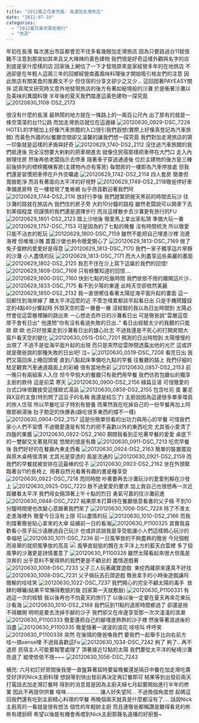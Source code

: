 ```yaml
---
title: "2012夏之花東兜風: 長濱加走灣旅店"
date: "2012-07-19"
categories: 
  - "2012夏花東兜風吃喝行"
  - "旅遊"
---
```


年初在長濱 每次進出市區都會忍不住多看幾眼加走灣旅店 因為只要路過台11就很難不注意到那突如其來且又大辣辣的黃色建物 我們很是好奇這樣外觀與名字的店到底是家什麼樣的店 回家後上網估了一下才發現原來是家經營多年的在地旅店 不過卻是在年輕人這兩三年的回鄉經營南義風味料理後才開始吸引格友們的注意 因此旅店有關美食的推薦文不少 但住宿的分享文卻少之又少... 這回因著PAYEASY關係 認真爬文研究時又意外地發現旅店的後方有著如秘境般的沙灘 於是衝著沙灘以及美味的異國料理 半年後的夏天我們踏進這黃色建物一探究竟 ![20120630_1108-DS2_2173](images/7547019442_634cf0f6d1.jpg)

很沒有什麼的長濱 最熱鬧的地方就在一條路上的一兩百公尺內 出了那有的就是一條空蕩蕩的台11公路 而加走灣旅店就位在這邊緣 ![20120630_0929-DSC_7226](images/7547025834_c9f113c5c3.jpg) HOTEL的字眼加上好像汽車旅館的入口很引我們遐想(實際上好像真登記為汽車旅館) 而黃色外牆的似餐廳空間卻又溫馨的讓我們想一探究竟 我們對加走灣旅店的第一印象就是這樣的矛盾與好奇 ![20120629_1740-DS2_2112](images/7491562518_7ef17e0674.jpg) 沒住過汽車旅館的我們抵達後 完全沒想要大剌剌的把車開進去 就像住民宿那樣把車停在大門口 走入內辦理住房 然後再依老闆指示去停車 隨著車子穿過通道後 位於主建物的後方是三棟前後排列的標榜獨棟客房(主建物內亦有客房) 每間房的一樓即為汽車停放處 但我們還是習慣把車停在戶外空曠處 ![20120629_1742-DS2_2114](images/7491562208_ccecd82801.jpg)  四人套房 簡單但寬敞乾淨 而且有著面向太平洋的好視野 ![20120629_1749-DS2_2118](images/7491561470_9556e4a74b.jpg)徹爸停好車準備進房時 在一樓發現了隻蜥蜴 似乎昂首歡迎著我們阿 ![20120629_1744-DS2_2116](images/7491561904_a531114005.jpg) 放好行李後 我們趕緊把握天黑前的時間去玩沙 往沙灘的路就在旅店內 我們住的房子旁 大約10分鐘的路程 雖然老闆說可以開車下去到某個程度 但謹慎的我們還是選擇步行 而且這樣散步去沙灘更有旅行的FU ![20120629_1801-DS2_2123](images/7491560458_e5fa7d7b22.jpg) 踏上沙地後 徹愛馬上拿出家私頭 準備大玩一番 ![20120629_1757-DSC_7153](images/7491561174_f2eed37160.jpg) 可是因為約了七點的晚餐 沒有時間梳洗 所以徹愛只能不沾衣的乾玩 ![20120629_1800-DSC_7159](images/7491560902_2acfea99cd.jpg) 雖然不能把自己埋進沙裡 泡進海裡 但堆堆沙雕 蓋蓋沙堡也夠令徹愛開心了 ![20120629_1813-DSC_7169](images/7491559036_e7916f9e7b.jpg) 做了兔子蛋糕的愛愛好是得意 ![20120629_1813-DSC_7170](images/7491558820_a4a1ed90a4.jpg) 我們一家子獨享這片寧靜的沙灘 小人盡情的玩 ![20120629_1813-DSC_7171](images/7491558642_faae5813d7.jpg) 而大人則盡享這些美麗的畫面 ![20120629_1802-DS2_2125](images/7491560256_1e98416744.jpg) 我忍不住在沙上寫下這屬於我們的回憶! ![20120629_1809-DSC_7168](images/7491559302_dca7fc5c87.jpg) 只有螃蟹知道的回憶.... ![20120629_1800-DSC_7160](images/7491560624_a24260bf0b.jpg) 快到七點的吃飯時間 我們依依不捨的離開這片沙.. ![20120629_1833-DSC_7175](images/7491558398_2e3d74c86d.jpg) 看不到夕陽的東邊 此時天空卻依然美麗 ![20120629_1850-DS2_2132](images/7491558174_80c01f5944.jpg) 我一直很嚮往看著太陽從海平面升起的畫面 這一回都住到海岸線了 離太平洋這麼的近 不管怎樣累都該早起看日出 只是手機鬧鐘設定的4點40分響起時 外頭天空的雲一層疊一層 沒經驗的我以為日出時間到 太陽必然會從這雲層裡蹦的跳出來 一心想走去昨日的沙灘看日出 可是徹爸說"雲層這麼厚不會有日出" 他還問"你有沒有看過失敗的日出.." 看日出經驗太少的我聽的只能歐 歐 歐 也只好放棄走到沙灘看日出的雄心壯志 不過我還是不死心的打開房間大窗戶看天空的變化 ![20120630_0515-DSC_7201](images/7547029276_dbd0c25057.jpg) 預測的日出時間到 太陽慢慢的出現了 不過不是從海平面升起的出現 而只是突然從雲隙間透露出他的光芒 這或許就是徹爸說的那種失敗的日出吧! 泣~ ![20120630_0519-DSC_7208](images/7547029112_1610d7b254.jpg) 看完日出 我們又窩回床上睡回頭覺 直到八點起床準備吃九點的早餐 往餐廳的路上 我們仔細的駐足觀賞汽車通道牆面上的彩繪 很有當地色彩 ![20120630_0857-DS2_2153](images/7547028926_794a56647f.jpg) 前一晚只有兩組客人入住 但今早倘大的餐廳只有我們用早餐 我們彷若包廳似的獨享主廚的款待 這是前菜 寒天 ![20120630_0900-DS2_2156](images/7547028562_301a2f77dc.jpg) 綠扁豆湯 可惜徹愛的台式口味很難接受這樣歐式湯品 ![20120630_0859-DS2_2155](images/7547028756_cc5348c344.jpg) 包含吐司 蛋 薯泥與X豆的主食(特別問了這豆子的名稱 我還是給忘了) 主廚說因為這邊很多單車環島的旅人住宿 所以早餐吃豆子特別有營養 而果然我在吃掉自己的一份早餐再加上阿徹那碗湯後 肚子飽足的快爆表(跟吃很多東西的撐不一樣) ![20120630_0904-DS2_2157](images/7547028398_a953435320.jpg) 這是份簡單但看的出功力與用心的早餐 可惜我們家小人們不習慣 不過徹愛還是有努力的把不喜歡以外的東西吃完 尤其張小愛清了四盤的果醬 ![20120630_0922-DS2_2160](images/7547027384_be4f20f3d3.jpg) 期間我看到正吃著早餐的愛愛 桌底下的一雙腳交叉著晃阿晃 悠閒的很是有趣 ![20120630_0911-DSC_7213](images/7547028170_fd15c97d64.jpg) 吃完早餐後 我們好好的在餐廳內東走西看 ![20120630_0924-DS2_2163](images/7547026720_308e8b028a.jpg) 簡單的裝置擺設與原木桌椅很清爽 尤其光是穿透的 風是流通的 ![20120630_0921-DS2_2159](images/7547027624_1fee2de328.jpg) 而我們的早餐就被安排在這最棒的位子 ![20120630_0923-DS2_2162](images/7547027008_a73a234903.jpg) 坐在外頭緊臨著台11的長椅上  用著自然光看著有趣的書是種享受 ![20120630_0922-DSC_7218](images/7547027218_c05617b5e0.jpg) 而同時間 吵著要再去沙灘玩沙的愛愛則賴在沙發上 ![20120630_0925-DSC_7220](images/7547026482_20c8a9c2c5.jpg) 敖不過愛愛的要求 加上我自己也很想再一次近距離看太平洋 我們母女倆頂著上午十點的烈日 勇氣可嘉的往沙灘前進 ![20120630_0948-DSC_7227](images/7547025646_002cacfec1.jpg) 結果原本打算待在餐廳愜意看書的父子倆 不到10分鐘時間便也改變心意跟著我們來了 ![20120630_1006-DSC_7228](images/7547025384_2736564742.jpg) 除了不准太走進海裡外 徹愛今日沒有上限 可以盡情的玩 ![20120630_1010-DS2_2166](images/7547024368_6dd377624b.jpg) 而我則撐著徹爸貼心拿來的大傘 延續前一日的看海![20120630_P1100325](images/7547023098_8b79a30bfb.jpg) 其實我喜歡看小孩子玩沙遠勝過自己玩沙 也或許該說我是享受能讓小人們這樣開心玩沙的幸福吧 ![20120630_1011-DSC_7236](images/7547023656_938b651265.jpg) 前一日風箏放的不夠盡興的徹爸 今兒個輕而易舉的就把風箏放的高高 ![](images/7547023418_bedd4e0b5c.jpg) 風箏直挺挺的飄在太平洋上方的藍天白雲裡 多了個風箏的沙灘更是詩情畫意了 ![20120630_P1100328](images/7547022594_6e6897986b.jpg) 雖然太陽看起來很大但風是涼爽的 出乎意料不覺得熱的我們更是不顧忌的 盡情遊戲著 ![20120630_1008-DSC_7233](images/7547024592_3119eb15c7.jpg) 父子三人玩著藏寶遊戲  東挖西藏原來還真不好找 ![20120630_1008-DSC_7231](images/7547024926_85c1812993.jpg) 父子倆玩丟石頭遊戲 徹爸拿手的小時後遊戲讓阿徹輸的哇哇笑 ![20120630_1022-DSC_7237](images/7547022398_3cc45e814e.jpg) 我們開心的完全不顧太陽的毒手  放肆的曝曬(結果平常懶得敷臉的我 回家第一天就敷臉) ![20120630_P1100331](images/7547020926_ee041ff606.jpg) 有過這一次的經驗 我以後再也不怕夏天的旅行了 以後以後一定要在夏天再來花東玩沙看海 ![20120630_1010-DS2_2168](images/7547023956_9113e9a213.jpg) 我們玩到11點的退房時間都過了 卻還是捨不得離開 明明是要去洗掉手腳的沙子 我們卻又在岸邊享受那一次次淺淺的浪潮 ![20120630_P1100333](images/7547020622_6764d3d477.jpg) 徹愛還把自己的腳埋進熱熱的沙子裡 然後等著浪過後的滔盡 ![20120630_P1100335](images/7547020270_6aec314602.jpg) 徹愛隨著一波波的浪花 吱吱叫 呼呼笑 ![20120630_P1100338](images/7547019834_8d0f1604ec.jpg) 突然 在後頭的徹爸喚我們 要我們一起舉手比向右前方 哇～搞sense哩 不過我喜歡這Fu ![20120630_1034-DSC_7242](images/7547021890_2e35be9375.jpg) 夠了 夠了...再不退房 民宿主人可能要報警處理了 頂著接近12點的太陽 我們要從太平洋的秘境沙灘告退了 縱使依依不捨~~~ ![20120630_1056-DSC_7243](images/7547021156_8092751128.jpg) 

補充: 六月初訂好房間後我便一直盤算著屆時要留晚餐還是隔日中餐在加走灣吃廣受好評的Nick主廚料理 想說等到快出發前再決定再訂餐即可 結果等到出發前兩天打電話去加走灣訂餐時 得到的消息竟是因為主廚夫婦七月起要開始進行半年的修業 因此不再提供供餐 啥咪...................... 讓人好失望阿... 不過換個角度想 起碼這回我們還有吃到主廚精心料理的早餐 再晚個兩天就真是什麼都沒有了.... 話說Nick主廚真的一看就是很有想法 個性的年輕帥主廚 而且連徹爸都稱讚是難得看見的彬彬有禮廚師 希望以後能有機會再嚐到Nick主廚那聲名遠播的好廚藝~

